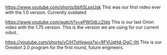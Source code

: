 https://www.youtube.com/shorts/bbfi5LpxUsk  This was our first video ever with the 1.0 version. Currently outdated

https://www.youtube.com/watch?v=ePWOdLc2ldg  This is our last Orion video with the 1.75 version. This is the version we are using for our current robot.

https://youtube.com/shorts/vCiHToHxwos?si=9FVUqHd-DgC-Iltj  This is our Oreobot 2.0 program for the first round, future engineers.
